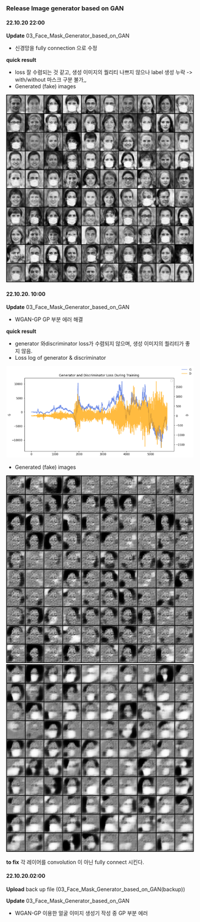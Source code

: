 ### Release Image generator based on GAN
#### 22.10.20 22:00
**Update** 03_Face_Mask_Generator_based_on_GAN
- 신경망을 fully connection 으로 수정

**quick result**
- loss 잘 수렴되는 것 같고, 생성 이미지의 퀄리티 나쁘지 않으나 label 생성 누락 -> with/without 마스크 구분 불가,,
- Generated (fake) images
<img src="https://github.com/JiwooKimm/CNUSW22_Project01_ImageClassifier/blob/master/03_ImageGenerator_GAN/figures/WGAN-GP_face_nolabel.png">



#### 22.10.20. 10:00
**Update** 03_Face_Mask_Generator_based_on_GAN
- WGAN-GP GP 부분 에러 해결
 
**quick result**
- generator 와discriminator loss가 수렴되지 않으며,
 생성 이미지의 퀄리티가 좋지 않음.
- Loss log of generator & discriminator
<img src="https://github.com/JiwooKimm/CNUSW22_Project01_ImageClassifier/blob/master/03_ImageGenerator_GAN/figures/WGAN-GP_loss_log1_conv.png">

- Generated (fake) images
<img src= "https://github.com/JiwooKimm/CNUSW22_Project01_ImageClassifier/blob/master/03_ImageGenerator_GAN/figures/WGAN-GP_face_maskoff_-_conv.png">

<img src= "https://github.com/JiwooKimm/CNUSW22_Project01_ImageClassifier/blob/master/03_ImageGenerator_GAN/figures/WGAN-GP_face_maskon_-_conv.png">
																		   
**to fix**
각 레이어를 convolution 이 아닌 fully connect 시킨다. 


#### 22.10.20.02:00
**Upload** back up file (03_Face_Mask_Generator_based_on_GAN(backup))

**Update** 03_Face_Mask_Generator_based_on_GAN 
- WGAN-GP 이용한 얼굴 이미지 생성기 작성 중 GP 부분 에러

	
